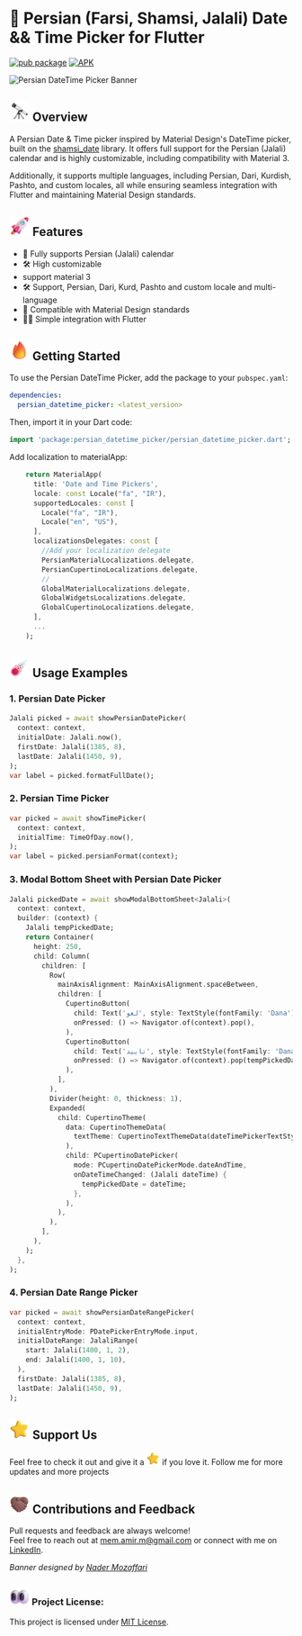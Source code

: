 
  
# 📆 Persian (Farsi, Shamsi, Jalali) Date && Time Picker for Flutter

[![pub package](https://img.shields.io/pub/v/persian_datetime_picker.svg?color=%23e67e22&label=pub&logo=persian_datetime_picker)](https://pub.dartlang.org/packages/persian_datetime_picker) 
[![APK](https://img.shields.io/badge/APK-Demo-brightgreen.svg)](https://github.com/M-amir-M/persian-datetime-picker/raw/master/sample.apk)

![Persian DateTime Picker Banner](https://github.com/M-amir-M/persian-datetime-picker/raw/master/assets/banner.png)

## <img src="assets/Telescope.webp" width="36px"> Overview
A Persian Date & Time picker inspired by Material Design's DateTime picker, built on the [shamsi_date](https://pub.dartlang.org/packages/shamsi_date) library. It offers full support for the Persian (Jalali) calendar and is highly customizable, including compatibility with Material 3. 

Additionally, it supports multiple languages, including Persian, Dari, Kurdish, Pashto, and custom locales, all while ensuring seamless integration with Flutter and maintaining Material Design standards.


## <img src="assets/Rocket.png" width="36px">️ Features
- 🌟 Fully supports Persian (Jalali) calendar
- 🛠 High customizable 
- support material 3
- 🛠 Support, Persian, Dari, Kurd, Pashto and custom locale and multi-language
- 📱 Compatible with Material Design standards
- 🧑‍💻 Simple integration with Flutter

## <img src="assets/Fire.png" width="36px">️ Getting Started

To use the Persian DateTime Picker, add the package to your `pubspec.yaml`:

```yaml
dependencies:
  persian_datetime_picker: <latest_version>
```

Then, import it in your Dart code:

```dart
import 'package:persian_datetime_picker/persian_datetime_picker.dart';
```

Add localization to materialApp:

```dart
    return MaterialApp(
      title: 'Date and Time Pickers',
      locale: const Locale("fa", "IR"),
      supportedLocales: const [
        Locale("fa", "IR"),
        Locale("en", "US"),
      ],
      localizationsDelegates: const [
	    //Add your localization delegate
        PersianMaterialLocalizations.delegate,
        PersianCupertinoLocalizations.delegate,
        //
        GlobalMaterialLocalizations.delegate,
        GlobalWidgetsLocalizations.delegate,
        GlobalCupertinoLocalizations.delegate,
      ],
      ...
    );
```

## <img src="assets/Comet.png" width="36px">️ Usage Examples

### 1. Persian Date Picker

```dart
Jalali picked = await showPersianDatePicker(
  context: context,
  initialDate: Jalali.now(),
  firstDate: Jalali(1385, 8),
  lastDate: Jalali(1450, 9),
);
var label = picked.formatFullDate();
```

### 2. Persian Time Picker

```dart
var picked = await showTimePicker(
  context: context,
  initialTime: TimeOfDay.now(),
);
var label = picked.persianFormat(context);
```

### 3. Modal Bottom Sheet with Persian Date Picker

```dart
Jalali pickedDate = await showModalBottomSheet<Jalali>(
  context: context,
  builder: (context) {
    Jalali tempPickedDate;
    return Container(
      height: 250,
      child: Column(
        children: [
          Row(
            mainAxisAlignment: MainAxisAlignment.spaceBetween,
            children: [
              CupertinoButton(
                child: Text('لغو', style: TextStyle(fontFamily: 'Dana')),
                onPressed: () => Navigator.of(context).pop(),
              ),
              CupertinoButton(
                child: Text('تایید', style: TextStyle(fontFamily: 'Dana')),
                onPressed: () => Navigator.of(context).pop(tempPickedDate ?? Jalali.now()),
              ),
            ],
          ),
          Divider(height: 0, thickness: 1),
          Expanded(
            child: CupertinoTheme(
              data: CupertinoThemeData(
                textTheme: CupertinoTextThemeData(dateTimePickerTextStyle: TextStyle(fontFamily: "Dana")),
              ),
              child: PCupertinoDatePicker(
                mode: PCupertinoDatePickerMode.dateAndTime,
                onDateTimeChanged: (Jalali dateTime) {
                  tempPickedDate = dateTime;
                },
              ),
            ),
          ),
        ],
      ),
    );
  },
);
```

### 4. Persian Date Range Picker

```dart
var picked = await showPersianDateRangePicker(
  context: context,
  initialEntryMode: PDatePickerEntryMode.input,
  initialDateRange: JalaliRange(
    start: Jalali(1400, 1, 2),
    end: Jalali(1400, 1, 10),
  ),
  firstDate: Jalali(1385, 8),
  lastDate: Jalali(1450, 9),
);
```

## <img src="assets/Star.png" width="36px">️ Support Us
Feel free to check it out and give it a  <img src="assets/Star.png" width="24px">️ if you love it. 
Follow me for more updates and more projects


## <img src="assets/Folded Hands Medium Skin Tone.png" width="36px">️  Contributions and Feedback


Pull requests and feedback are always welcome!  
Feel free to reach out at [mem.amir.m@gmail.com](mailto:mem.amir.m@gmail.com) or connect with me on [LinkedIn](https://www.linkedin.com/in/mohammad-amir-mohammadi/).

*Banner designed by [Nader Mozaffari](https://www.linkedin.com/in/nadermozaffari)*


### <img src="assets/Eyes.png" width="36px">️  Project License:
This project is licensed under [MIT License](LICENSE).
